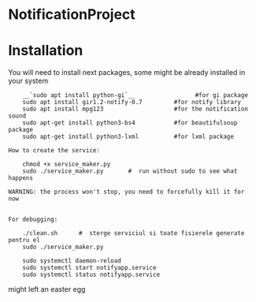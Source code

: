 # NotificationProject

Installation
============
You will need to install next packages, some might be already installed in your system

        __`sudo apt install python-gi`__                 #for gi package
        sudo apt install gir1.2-notify-0.7         #for notify library
        sudo apt install mpg123                    #for the notification sound
        sudo apt-get install python3-bs4           #for beautifulsoup package
        sudo apt-get install python3-lxml          #for lxml package

    How to create the service:

        chmod +x service_maker.py
        sudo ./service_maker.py       #  run without sudo to see what happens

    WARNING: the process won't stop, you need to forcefully kill it for now


    For debugging:
    
        ./clean.sh      #  sterge serviciul si toate fisierele generate pentru el
        sudo ./service_maker.py     
        
        sudo systemctl daemon-reload 
        sudo systemctl start notifyapp.service
        sudo systemctl status notifyapp.service
        

might left an easter egg
